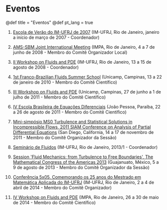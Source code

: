 # Eventos

@def title = "Eventos"
@def pt_lang = true

1. [Escola de Verão do IM-UFRJ de 2007](http://www.pg.im.ufrj.br/verao/verao2007.htm) (IM-UFRJ, Rio de Janeiro, janeiro a início de março de 2007 - Coordenador)  

2. [AMS-SBM Joint International Meeting](http://www.ams.org/meetings/international/2142_progfull.html) (IMPA, Rio de Janeiro, 4 a 7 de junho de 2008 - Membro do Comitê Organizador Local)  

3. [II Workshop on Fluids and PDE](/assets/wfpde08/index.html) (IM-UFRJ, Rio de Janeiro, 13 a 15 de agosto de 2008 - Coordenador)  

4. [1st Franco-Brazilian Fluids Summer School](http://www.ime.unicamp.br/~equadif/wp-content/uploads/2015/09/cartaz-evfbfluidos.png) (Unicamp, Campinas, 13 a 22 de janeiro de 2010 - Membro do Comitê Científico)  

5. [III Workshop on Fluids and PDE](http://www2.im.ufrj.br/~hlopes/WFEDP3/) (Unicamp, Campinas, 27 de junho a 1 de julho de 2011 - Membro do Comitê Científico)  

6. [IV Escola Brasileira de Equações Diferenciais](http://www.mat.ufpb.br/ebed/) (João Pessoa, Paraíba, 22 a 26 de agosto de 2011 - Membro do Comitê Científico)  

7. [Mini-simpósio MS0 Turbulence and Statistical Solutions in Incompressible Flows, 2011 SIAM Conference on Analysis of Partial Differential Equations](http://meetings.siam.org/sess/dsp_programsess.cfm?SESSIONCODE=13624) (San Diego, California, 14 a 17 de novembro de 2011 - Membro do Comitê Organizador da Sessão)  

8. [Seminário de Fluidos](/assets/semfluidos/index.html) (IM-UFRJ, Rio de Janeiro, 2013/1 - Coordenador)  

9. [Session 'Fluid Mechanics: from Turbulence to Free Boundaries', The Mathematical Congress of the Americas 2013](http://mca2013.org/en/programme/scientific-programme/special-sessions.html) (Guajanuato, México, 5 a 9 de agosto de 2013 - Membro do Comitê Organizador da Sessão)  

10. [Conferência 5x05, Comemorando os 25 anos do Mestrado em Matemática Aplicada do IM-UFRJ](http://www2.im.ufrj.br/5x05/) (IM-UFRJ, Rio de Janeiro, 2 a 4 de abril de 2014 - Membro do Comitê Organizador)  

11. [IV Workshop on Fluids and PDE](https://impa.br/sobre/memoria/reunioes-cientificas/iv-workshop-em-fluidos-e-edp/) (IMPA, Rio de Janeiro, 26 a 30 de maio de 2014 - Membro do Comitê Científico)
